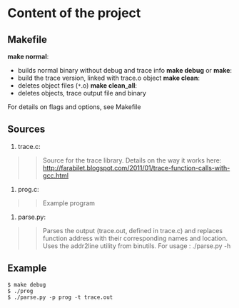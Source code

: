 # Content of the project #
## Makefile ##

**make normal**:
  * builds normal binary without debug and trace info
**make debug** or **make**:
  * build the trace version, linked with trace.o object
**make clean**:
  * deletes object files (`*`.o)
**make clean\_all**:
  * deletes objects, trace output file and binary

For details on flags and options, see Makefile

## Sources ##
  1. trace.c:
> > Source for the trace library. Details on the way it works here: http://farabilet.blogspot.com/2011/01/trace-function-calls-with-gcc.html
  1. prog.c:
> > Example program
  1. parse.py:
> > Parses the output (trace.out, defined in trace.c) and replaces function address with their corresponding names and location. Uses the addr2line utility from binutils. For usage :
> > ./parse.py -h

## Example ##
```
$ make debug
$ ./prog
$ ./parse.py -p prog -t trace.out
```
